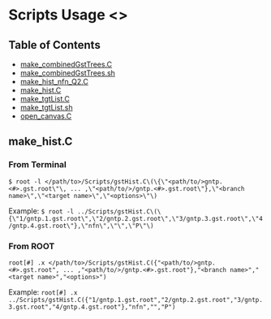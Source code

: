 # Scripts Usage <<IGNORE ME>>

## Table of Contents
- [make_combinedGstTrees.C](#make_combinedGstTreesC)
- [make_combinedGstTrees.sh](#make_combinedGstTreessh)
- [make_hist_nfn_Q2.C](#make_hist_nfn_Q2C)
- [make_hist.C](#make_histC)
- [make_tgtList.C](#make_tgtListC)
- [make_tgtList.sh](#make_tgtListsh)
- [open_canvas.C](#open_canvasC)

## make_hist.C
### From Terminal

`$ root -l </path/to>/Scripts/gstHist.C\(\{\"<path/to/>gntp.<#>.gst.root\"\, ... ,\"<path/to/>/gntp.<#>.gst.root\"},\"<branch name>\",\"<target name>\",\"<options>\"\)`

Example:
`$ root -l ../Scripts/gstHist.C\(\{\"1/gntp.1.gst.root\",\"2/gntp.2.gst.root\",\"3/gntp.3.gst.root\",\"4/gntp.4.gst.root\"},\"nfn\",\"\",\"P\"\)`

### From ROOT

`root[#] .x </path/to>/Scripts/gstHist.C({"<path/to/>gntp.<#>.gst.root", ... ,"<path/to/>/gntp.<#>.gst.root"},"<branch name>","<target name>","<options>")`

Example:
`root[#] .x ../Scripts/gstHist.C({"1/gntp.1.gst.root","2/gntp.2.gst.root","3/gntp.3.gst.root","4/gntp.4.gst.root"},"nfn","","P")`
